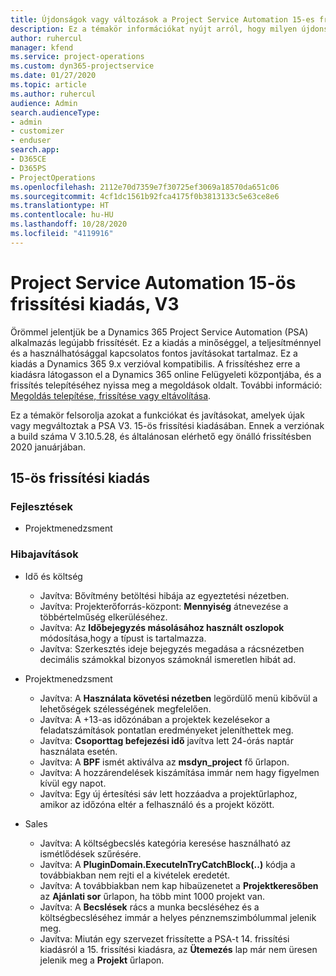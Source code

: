 ```yaml
---
title: Újdonságok vagy változások a Project Service Automation 15-es frissítési kiadásának V3 változatában
description: Ez a témakör információkat nyújt arról, hogy milyen újdonságok és változások vannak a Project Service Automation 15-ös frissítési kiadásának V3 verziójában.
author: ruhercul
manager: kfend
ms.service: project-operations
ms.custom: dyn365-projectservice
ms.date: 01/27/2020
ms.topic: article
ms.author: ruhercul
audience: Admin
search.audienceType:
- admin
- customizer
- enduser
search.app:
- D365CE
- D365PS
- ProjectOperations
ms.openlocfilehash: 2112e70d7359e7f30725ef3069a18570da651c06
ms.sourcegitcommit: 4cf1dc1561b92fca4175f0b3813133c5e63ce8e6
ms.translationtype: HT
ms.contentlocale: hu-HU
ms.lasthandoff: 10/28/2020
ms.locfileid: "4119916"
---
```

# <a name="project-service-automation-update-release-15-v3"></a>Project Service Automation 15-ös frissítési kiadás, V3

Örömmel jelentjük be a Dynamics 365 Project Service Automation (PSA) alkalmazás legújabb frissítését. Ez a kiadás a minőséggel, a teljesítménnyel és a használhatósággal kapcsolatos fontos javításokat tartalmaz. Ez a kiadás a Dynamics 365 9.x verzióval kompatibilis. A frissítéshez erre a kiadásra látogasson el a Dynamics 365 online Felügyeleti központjába, és a frissítés telepítéséhez nyissa meg a megoldások oldalt. További információ: [Megoldás telepítése, frissítése vagy eltávolítása](https://docs.microsoft.com/power-platform/admin/install-remove-preferred-solution).

Ez a témakör felsorolja azokat a funkciókat és javításokat, amelyek újak vagy megváltoztak a PSA V3. 15-ös frissítési kiadásában. Ennek a verziónak a build száma V 3.10.5.28, és általánosan elérhető egy önálló frissítésben 2020 januárjában.

## <a name="update-release-15"></a>15-ös frissítési kiadás 

### <a name="enhancements"></a>Fejlesztések

- Projektmenedzsment

### <a name="bug-fixes"></a>Hibajavítások

- Idő és költség

  - Javítva: Bővítmény betöltési hibája az egyeztetési nézetben.
  - Javítva: Projekterőforrás-központ: **Mennyiség** átnevezése a többértelműség elkerüléséhez.
  - Javítva: Az **Időbejegyzés másolásához használt oszlopok** módosítása,hogy a típust is tartalmazza.
  - Javítva: Szerkesztés ideje bejegyzés megadása a rácsnézetben decimális számokkal bizonyos számoknál ismeretlen hibát ad.

- Projektmenedzsment

  - Javítva: A **Használata követési nézetben** legördülő menü kibővül a lehetőségek szélességének megfelelően.
  - Javítva: A +13-as időzónában a projektek kezelésekor a feladatszámítások pontatlan eredményeket jeleníthettek meg.
  - Javítva: **Csoporttag befejezési idő** javítva lett 24-órás naptár használata esetén.
  - Javítva: A **BPF** ismét aktiválva az **msdyn_project** fő űrlapon.
  - Javítva: A hozzárendelések kiszámítása immár nem hagy figyelmen kívül egy napot.
  - Javítva: Egy új értesítési sáv lett hozzáadva a projektűrlaphoz, amikor az időzóna eltér a felhasználó és a projekt között.

- Sales

  - Javítva: A költségbecslés kategória keresése használható az ismétlődések szűrésére.
  - Javítva: A **PluginDomain.ExecuteInTryCatchBlock(..)** kódja a továbbiakban nem rejti el a kivételek eredetét.
  - Javítva: A továbbiakban nem kap hibaüzenetet a **Projektkeresőben** az **Ajánlati sor** űrlapon, ha több mint 1000 projekt van.
  - Javítva: A **Becslések** rács a munka becsléséhez és a költségbecsléséhez immár a helyes pénznemszimbólummal jelenik meg.
  - Javítva: Miután egy szervezet frissítette a PSA-t 14. frissítési kiadásról a 15. frissítési kiadásra, az **Ütemezés** lap már nem üresen jelenik meg a **Projekt** űrlapon.
